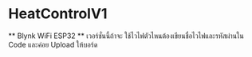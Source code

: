 # HeatControlV1
** Blynk WiFi ESP32 ** 
เวอร์ชั่นนี้ถ้าจะ ใช้ไวไฟตัวไหนต้องเขียนชื่อไวไฟและรหัสผ่านใน Code และค่อย Upload ให้บอร์ด
